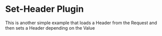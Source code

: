# Set-Header Plugin
This is another simple example that loads a Header from the Request and then sets a Header depending on the Value
